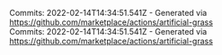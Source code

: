 Commits: 2022-02-14T14:34:51.541Z - Generated via https://github.com/marketplace/actions/artificial-grass
<br>
Commits: 2022-02-14T14:34:51.541Z - Generated via https://github.com/marketplace/actions/artificial-grass
<br>
